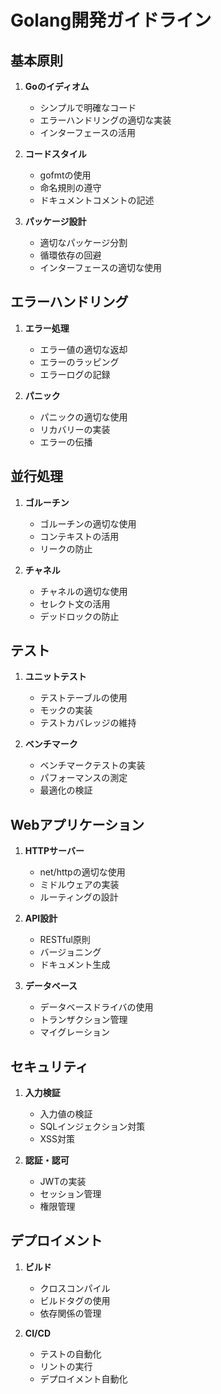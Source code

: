 # Golang開発ガイドライン

## 基本原則

1. **Goのイディオム**
   - シンプルで明確なコード
   - エラーハンドリングの適切な実装
   - インターフェースの活用

2. **コードスタイル**
   - gofmtの使用
   - 命名規則の遵守
   - ドキュメントコメントの記述

3. **パッケージ設計**
   - 適切なパッケージ分割
   - 循環依存の回避
   - インターフェースの適切な使用

## エラーハンドリング

1. **エラー処理**
   - エラー値の適切な返却
   - エラーのラッピング
   - エラーログの記録

2. **パニック**
   - パニックの適切な使用
   - リカバリーの実装
   - エラーの伝播

## 並行処理

1. **ゴルーチン**
   - ゴルーチンの適切な使用
   - コンテキストの活用
   - リークの防止

2. **チャネル**
   - チャネルの適切な使用
   - セレクト文の活用
   - デッドロックの防止

## テスト

1. **ユニットテスト**
   - テストテーブルの使用
   - モックの実装
   - テストカバレッジの維持

2. **ベンチマーク**
   - ベンチマークテストの実装
   - パフォーマンスの測定
   - 最適化の検証

## Webアプリケーション

1. **HTTPサーバー**
   - net/httpの適切な使用
   - ミドルウェアの実装
   - ルーティングの設計

2. **API設計**
   - RESTful原則
   - バージョニング
   - ドキュメント生成

3. **データベース**
   - データベースドライバの使用
   - トランザクション管理
   - マイグレーション

## セキュリティ

1. **入力検証**
   - 入力値の検証
   - SQLインジェクション対策
   - XSS対策

2. **認証・認可**
   - JWTの実装
   - セッション管理
   - 権限管理

## デプロイメント

1. **ビルド**
   - クロスコンパイル
   - ビルドタグの使用
   - 依存関係の管理

2. **CI/CD**
   - テストの自動化
   - リントの実行
   - デプロイメント自動化 